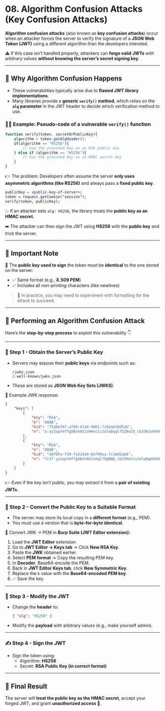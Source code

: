 # 08. Algorithm Confusion Attacks (Key Confusion Attacks)

**Algorithm confusion attacks** (also known as **key confusion attacks**) occur when an attacker forces the server to verify the signature of a **JSON Web Token (JWT)** using a different algorithm than the developers intended.

⚠️ If this case isn’t handled properly, attackers can **forge valid JWTs** with arbitrary values **without knowing the server’s secret signing key**.

---

## 🐞 Why Algorithm Confusion Happens

- These vulnerabilities typically arise due to **flawed JWT library implementations**.
- Many libraries provide a **generic `verify()` method**, which relies on the **`alg` parameter** in the JWT header to decide which verification method to use.

### 🧑‍💻 Example: Pseudo-code of a vulnerable `verify()` function

```jsx
function verify(token, secretOrPublicKey){
    algorithm = token.getAlgHeader();
    if(algorithm == "RS256"){
        // Use the provided key as an RSA public key
    } else if (algorithm == "HS256"){
        // Use the provided key as an HMAC secret key
    }
}
```

👉 The problem: Developers often assume the server **only uses asymmetric algorithms (like RS256)** and always pass a **fixed public key**.

```jsx
publicKey = <public-key-of-server>;
token = request.getCookie("session");
verify(token, publicKey);

```

💥 If an attacker sets `alg: HS256`, the library treats the **public key as an HMAC secret**.

➡️ The attacker can then sign the JWT using **HS256** with the **public key** and trick the server.

---

## 📌 Important Note

🔑 The **public key used to sign** the token must be **identical** to the one stored on the server:

- ✅ Same format (e.g., **X.509 PEM**)
- ✅ Includes all non-printing characters (like newlines)

> 🧪 In practice, you may need to experiment with formatting for the attack to succeed.
> 

---

## 🚀 Performing an Algorithm Confusion Attack

Here’s the **step-by-step process** to exploit this vulnerability 👇

---

### 🔎 Step 1 - Obtain the Server’s Public Key

- Servers may expose their **public keys** via endpoints such as:
    
    ```
    /jwks.json
    /.well-known/jwks.json
    ```
    
- These are stored as **JSON Web Key Sets (JWKS)**.

📄 Example JWK response:

```json
{
    "keys": [
        {
            "kty": "RSA",
            "e": "AQAB",
            "kid": "75d0ef47-af89-47a9-9061-7c02a610d5ab",
            "n": "o-yy1wpYmffgXBxhAUJzHHocCuJolwDqql75ZWuCQ_cb33K2vh9mk6GPM9gNN4Y_qTVX67WhsN3JvaFYw-fhvsWQ"
        },
        {
            "kty": "RSA",
            "e": "AQAB",
            "kid": "d8fDFo-fS9-faS14a9-ASf99sa-7c1Ad5abA",
            "n": "fc3f-yy1wpYmffgXBxhAUJzHql79gNNQ_cb33HocCuJolwDqmk6GPM4Y_qTVX67WhsN3JvaFYw-dfg6DH-asAScw"
        }
    ]
}
```

👉 Even if the key isn’t public, you may extract it from a **pair of existing JWTs**.

---

### 🔄 Step 2 - Convert the Public Key to a Suitable Format

- The server may store its local copy in a **different format** (e.g., PEM).
- You must use a version that is **byte-for-byte identical**.

🔧 Convert JWK → PEM in **Burp Suite (JWT Editor extension):**

1. Load the **JWT Editor** extension.
2. Go to **JWT Editor → Keys tab** → Click **New RSA Key**.
3. Paste the **JWK** obtained earlier.
4. Select **PEM format** → Copy the resulting PEM key.
5. In **Decoder**, Base64-encode the PEM.
6. Back in **JWT Editor Keys tab**, click **New Symmetric Key**.
7. Replace the `k` value with the **Base64-encoded PEM key**.
8. ✅ Save the key.

---

### 📝 Step 3 - Modify the JWT

- Change the **header** to:
    
    ```json
    { "alg": "HS256" }
    ```
    
- Modify the **payload** with arbitrary values (e.g., make yourself admin).

---

### ✍️ Step 4 - Sign the JWT

- Sign the token using:
    - Algorithm: **HS256**
    - Secret: **RSA Public Key (in correct format)**

---

## 🎉 Final Result

The server will **treat the public key as the HMAC secret**, accept your forged JWT, and grant **unauthorized access** 🚀.